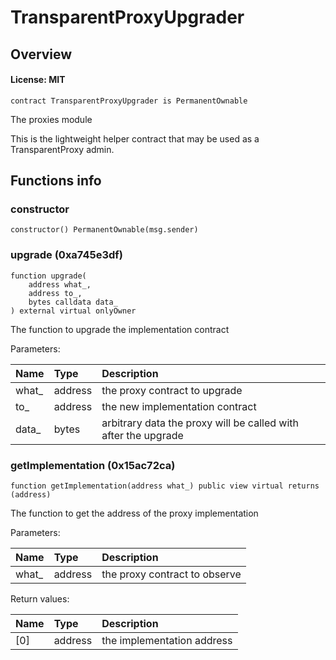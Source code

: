 # TransparentProxyUpgrader

## Overview

#### License: MIT

```solidity
contract TransparentProxyUpgrader is PermanentOwnable
```

The proxies module

This is the lightweight helper contract that may be used as a TransparentProxy admin.
## Functions info

### constructor

```solidity
constructor() PermanentOwnable(msg.sender)
```


### upgrade (0xa745e3df)

```solidity
function upgrade(
    address what_,
    address to_,
    bytes calldata data_
) external virtual onlyOwner
```

The function to upgrade the implementation contract


Parameters:

| Name  | Type    | Description                                                    |
| :---- | :------ | :------------------------------------------------------------- |
| what_ | address | the proxy contract to upgrade                                  |
| to_   | address | the new implementation contract                                |
| data_ | bytes   | arbitrary data the proxy will be called with after the upgrade |

### getImplementation (0x15ac72ca)

```solidity
function getImplementation(address what_) public view virtual returns (address)
```

The function to get the address of the proxy implementation


Parameters:

| Name  | Type    | Description                    |
| :---- | :------ | :----------------------------- |
| what_ | address | the proxy contract to observe  |


Return values:

| Name | Type    | Description                |
| :--- | :------ | :------------------------- |
| [0]  | address | the implementation address |
